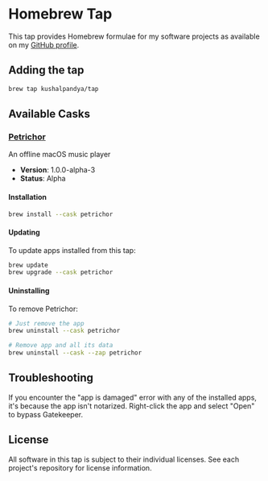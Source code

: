 # Homebrew Tap

This tap provides Homebrew formulae for my software projects as available
on my [GitHub profile](https://github.com/kushalpandya).

## Adding the tap

```bash
brew tap kushalpandya/tap
```

## Available Casks

### [Petrichor](https://github.com/kushalpandya/Petrichor)

An offline macOS music player

- **Version**: 1.0.0-alpha-3
- **Status**: Alpha

#### Installation

```bash
brew install --cask petrichor
```

#### Updating

To update apps installed from this tap:

```bash
brew update
brew upgrade --cask petrichor
```

#### Uninstalling

To remove Petrichor:

```bash
# Just remove the app
brew uninstall --cask petrichor

# Remove app and all its data
brew uninstall --cask --zap petrichor
```

## Troubleshooting

If you encounter the "app is damaged" error with any of the installed apps,
it's because the app isn't notarized. Right-click the app and select "Open"
to bypass Gatekeeper.

## License

All software in this tap is subject to their individual licenses.
See each project's repository for license information.

